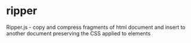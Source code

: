 ripper
======

Ripper.js - copy and compress fragments of html document and insert to another document preserving the CSS applied to elements